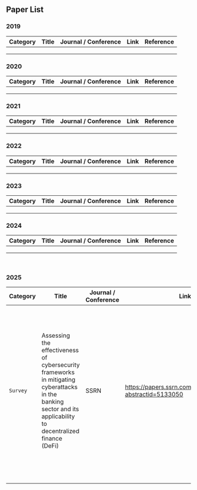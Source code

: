 ## Paper List

### 2019

|Category|Title|Journal / Conference|Link|Reference|
|---|---|---|---|---|
|||||
|||||
|||||


### 2020

|Category|Title|Journal / Conference|Link|Reference|
|---|---|---|---|---|
|||||
|||||
|||||

### 2021

|Category|Title|Journal / Conference|Link|Reference|
|---|---|---|---|---|
|||||
|||||
|||||

### 2022

|Category|Title|Journal / Conference|Link|Reference|
|---|---|---|---|---|
|||||
|||||
|||||


### 2023

|Category|Title|Journal / Conference|Link|Reference|
|---|---|---|---|---|
|||||
|||||
|||||

### 2024

|Category|Title|Journal / Conference|Link|Reference|
|---|---|---|---|---|
|||||
|||||
|||||

<br>

### 2025

|Category|Title| Journal / Conference|Link|Reference|
|---|---|---|---|---|
|`Survey`|Assessing the effectiveness of cybersecurity frameworks in mitigating cyberattacks in the banking sector and its applicability to decentralized finance (DeFi)|SSRN|https://papers.ssrn.com/sol3/Delivery.cfm?abstractid=5133050|Olutimehin, Abayomi Titilola. "Assessing the effectiveness of cybersecurity frameworks in mitigating cyberattacks in the banking sector and its applicability to decentralized finance (DeFi)." Available at SSRN 5133050 (2025).|
||||
||||
||||


